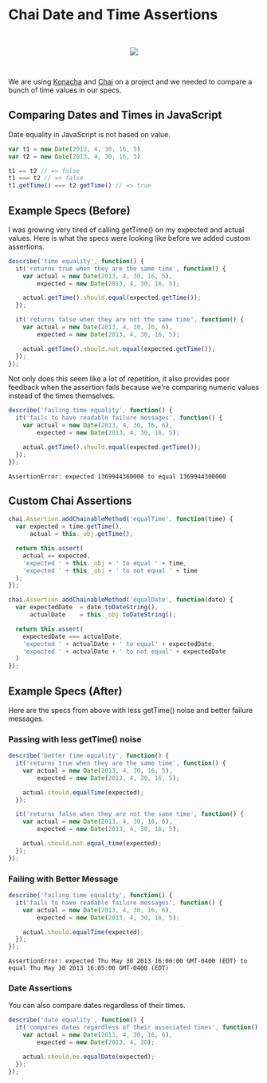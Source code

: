 # Chai Date and Time Assertions

<div style="width:100%; text-align: center; padding: 30px 0px 30px 0px"><img src="http://gaslight.github.io/posts/assets/images/2013-07-02-chai-date-time-assertions-01.png"/></div>

We are using [Konacha](https://github.com/jfirebaugh/konacha) and
[Chai](http://chaijs.com/) on a project and we needed to compare a bunch of time
values in our specs.

## Comparing Dates and Times in JavaScript

Date equality in JavaScript is not based on value.

```javascript
var t1 = new Date(2013, 4, 30, 16, 5)
var t2 = new Date(2013, 4, 30, 16, 5)

t1 == t2 // => false
t1 === t2 // => false
t1.getTime() === t2.getTime() // => true
```

## Example Specs (Before)

I was growing very tired of calling getTime() on my expected and
actual values. Here is what the specs were looking like before we
added custom assertions.

```javascript
describe('time equality', function() {
  it('returns true when they are the same time', function() {
    var actual = new Date(2013, 4, 30, 16, 5),
        expected = new Date(2013, 4, 30, 16, 5);

    actual.getTime().should.equal(expected.getTime());
  });

  it('returns false when they are not the same time', function() {
    var actual = new Date(2013, 4, 30, 16, 6),
        expected = new Date(2013, 4, 30, 16, 5);

    actual.getTime().should.not.equal(expected.getTime());
  });
});
```

Not only does this seem like a lot of repetition, it also provides
poor feedback when the assertion fails because we're comparing numeric
values instead of the times themselves.

```javascript
describe('failing time equality', function() {
  it('fails to have readable failure messages', function() {
    var actual = new Date(2013, 4, 30, 16, 6),
        expected = new Date(2013, 4, 30, 16, 5);

    actual.getTime().should.equal(expected.getTime());
  });
});
```

    AssertionError: expected 1369944360000 to equal 1369944300000

## Custom Chai Assertions

```javascript
chai.Assertion.addChainableMethod('equalTime', function(time) {
  var expected = time.getTime(),
      actual = this._obj.getTime();

  return this.assert(
    actual == expected,
    'expected ' + this._obj + ' to equal ' + time,
    'expected ' + this._obj + ' to not equal ' + time
  );
});

chai.Assertion.addChainableMethod('equalDate', function(date) {
  var expectedDate  = date.toDateString(),
      actualDate    = this._obj.toDateString();

  return this.assert(
    expectedDate === actualDate,
    'expected ' + actualDate + ' to equal' + expectedDate,
    'expected ' + actualDate + ' to not equal' + expectedDate
  )
});
```

## Example Specs (After)

Here are the specs from above with less getTime() noise and better failure messages.

### Passing with less getTime() noise

```javascript
describe('better time equality', function() {
  it('returns true when they are the same time', function() {
    var actual = new Date(2013, 4, 30, 16, 5),
        expected = new Date(2013, 4, 30, 16, 5);

    actual.should.equalTime(expected);
  });

  it('returns false when they are not the same time', function() {
    var actual = new Date(2013, 4, 30, 16, 6),
        expected = new Date(2013, 4, 30, 16, 5);

    actual.should.not.equal_time(expected);
  });
});
```

### Failing with Better Message

```javascript
describe('failing time equality', function() {
  it('fails to have readable failure messages', function() {
    var actual = new Date(2013, 4, 30, 16, 6),
        expected = new Date(2013, 4, 30, 16, 5);

    actual.should.equalTime(expected);
  });
});
```

    AssertionError: expected Thu May 30 2013 16:06:00 GMT-0400 (EDT) to equal Thu May 30 2013 16:05:00 GMT-0400 (EDT)

### Date Assertions

You can also compare dates regardless of their times.

```javascript
describe('date equality', function() {
  it('compares dates regardless of their associated times', function() {
    var actual = new Date(2013, 4, 30, 16, 6),
        expected = new Date(2013, 4, 30);

    actual.should.be.equalDate(expected);
  });
});
```
